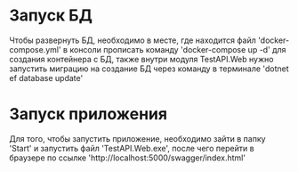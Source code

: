 # Запуск БД
  Чтобы развернуть БД, необходимо в месте, где находится файл 'docker-compose.yml' в консоли прописать команду 'docker-compose up -d' для создания контейнера с БД, также внутри модуля TestAPI.Web нужно запустить миграцию на создание БД через команду в терминале 'dotnet ef database update'

# Запуск приложения
  Для того, чтобы запустить приложение, необходимо зайти в папку 'Start' и запустить файл 'TestAPI.Web.exe', после чего перейти в браузере по ссылке  'http://localhost:5000/swagger/index.html'
